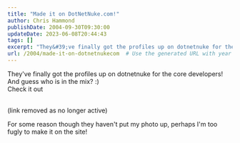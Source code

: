 ```yaml
---
title: "Made it on DotNetNuke.com!"
author: Chris Hammond
publishDate: 2004-09-30T09:30:00
updateDate: 2023-06-08T20:44:43
tags: []
excerpt: "They&#39;ve finally got the profiles up on dotnetnuke for the core developers! And guess who is in the mix? :) Check it out https://www.dotnetnuke.com/Default.aspx?tabid=698 For some reason though they haven&#39;t put my photo up, perhaps I&#39;m too fugly to make it on the site!... "
url: /2004/made-it-on-dotnetnukecom  # Use the generated URL with year
---
```

<p>They&#39;ve finally got the profiles up on dotnetnuke for the core developers! And guess who is in the mix? :)<br /> Check it out</p>  <p><br /> (link removed as no longer active)</p>  <p>For some reason though they haven&#39;t put my photo up, perhaps I&#39;m too fugly to make it on the site!</p> 
